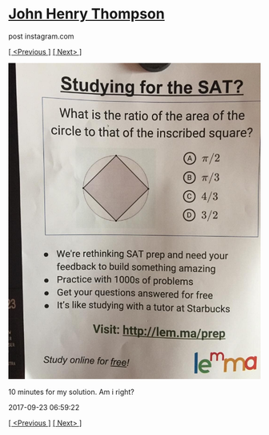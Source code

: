 # [John Henry Thompson](../README.md)
post instagram.com

[[ <Previous ]](2017-09-23-4.md) [[ Next> ]](2017-09-22-1.md)

[![](../media/2017-09-23/10-minutes-for-my-solution-Am-i-right.jpg)](../README.md)

10 minutes for my solution. Am i right?

2017-09-23 06:59:22

[[ <Previous ]](2017-09-23-4.md) [[ Next> ]](2017-09-22-1.md)